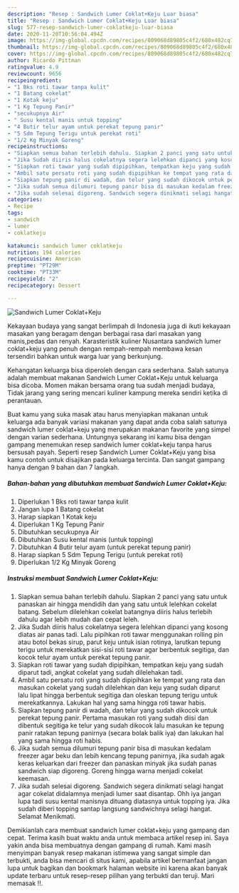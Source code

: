 ```yaml
---
description: "Resep : Sandwich Lumer Coklat+Keju Luar biasa"
title: "Resep : Sandwich Lumer Coklat+Keju Luar biasa"
slug: 577-resep-sandwich-lumer-coklatkeju-luar-biasa
date: 2020-11-20T10:56:04.494Z
image: https://img-global.cpcdn.com/recipes/809068d89805c4f2/680x482cq70/sandwich-lumer-coklatkeju-foto-resep-utama.jpg
thumbnail: https://img-global.cpcdn.com/recipes/809068d89805c4f2/680x482cq70/sandwich-lumer-coklatkeju-foto-resep-utama.jpg
cover: https://img-global.cpcdn.com/recipes/809068d89805c4f2/680x482cq70/sandwich-lumer-coklatkeju-foto-resep-utama.jpg
author: Ricardo Pittman
ratingvalue: 4.9
reviewcount: 9656
recipeingredient:
- "1 Bks roti tawar tanpa kulit"
- "1 Batang cokelat"
- "1 Kotak keju"
- "1 Kg Tepung Panir"
- "secukupnya Air"
- " Susu kental manis untuk topping"
- "4 Butir telur ayam untuk perekat tepung panir"
- "5 Sdm Tepung Terigu untuk perekat roti"
- "1/2 Kg Minyak Goreng"
recipeinstructions:
- "Siapkan semua bahan terlebih dahulu. Siapkan 2 panci yang satu untuk panaskan air hingga mendidih dan yang satu untuk lelehkan cokelat batang. Sebelum dilelehkan cokelat batangnya diiris halus terlebih dahulu agar lebih mudah dan cepat leleh."
- "Jika Sudah diiris halus cokelatnya segera lelehkan dipanci yang kosong diatas air panas tadi. Lalu pipihkan roti tawar menggunakan rolling pin atau botol bekas sirup, parut keju untuk isian rotinya, larutkan tepung terigu untuk merekatkan sisi-sisi roti tawar agar berbentuk segitiga, dan kocok telur ayam untuk perekat tepung panir."
- "Siapkan roti tawar yang sudah dipipihkan, tempatkan keju yang sudah diparut tadi, angkat cokelat yang sudah dilelehakan tadi."
- "Ambil satu persatu roti yang sudah dipipihkan ke tempat yang rata dan masukan cokelat yang sudah dilelehkan dan keju yang sudah diparut lalu lipat hingga berbentuk segitiga dan oleskan tepung terigu untuk merekatkannya. Lakukan hal yang sama hingga roti tawar habis."
- "Siapkan tepung panir di wadah, dan telur yang sudah dikocok untuk perekat tepung panir. Pertama masukan roti yang sudah diisi dan dibentuk segitiga ke telur yang sudah dikocok lalu masukan ke tepung panir ratakan tepung panirnya (secara bolak balik iya) dan lakukan hal yang sama hingga roti habis."
- "Jika sudah semua dilumuri tepung panir bisa di masukan kedalam freezer agar beku dan lebih kencang tepung panirnya, jika sudah agak keras keluarkan dari freezer dan panaskan minyak jika sudah panas sandwich siap digoreng. Goreng hingga warna menjadi cokelat keemasan."
- "Jika sudah selesai digoreng. Sandwich segera dinikmati selagi hangat agar cokelat didalamnya menjadi lumer saat disantap. Ohh iya jangan lupa tadi susu kental manisnya dituang diatasnya untuk topping iya. Jika sudah diberi topping santap langsung sandwichnya selagi hangat. Selamat Menikmati."
categories:
- Recipe
tags:
- sandwich
- lumer
- coklatkeju

katakunci: sandwich lumer coklatkeju 
nutrition: 194 calories
recipecuisine: American
preptime: "PT29M"
cooktime: "PT33M"
recipeyield: "2"
recipecategory: Dessert

---
```



![Sandwich Lumer Coklat+Keju](https://img-global.cpcdn.com/recipes/809068d89805c4f2/680x482cq70/sandwich-lumer-coklatkeju-foto-resep-utama.jpg)

Kekayaan budaya yang sangat berlimpah di Indonesia juga di ikuti kekayaan masakan yang beragam dengan berbagai rasa dari masakan yang manis,pedas dan renyah. Karasteristik kuliner Nusantara sandwich lumer coklat+keju yang penuh dengan rempah-rempah membawa kesan tersendiri bahkan untuk warga luar yang berkunjung.


Kehangatan keluarga bisa diperoleh dengan cara sederhana. Salah satunya adalah membuat makanan Sandwich Lumer Coklat+Keju untuk keluarga bisa dicoba. Momen makan bersama orang tua sudah menjadi budaya, Tidak jarang yang sering mencari kuliner kampung mereka sendiri ketika di perantauan.



Buat kamu yang suka masak atau harus menyiapkan makanan untuk keluarga ada banyak variasi makanan yang dapat anda coba salah satunya sandwich lumer coklat+keju yang merupakan makanan favorite yang simpel dengan varian sederhana. Untungnya sekarang ini kamu bisa dengan gampang menemukan resep sandwich lumer coklat+keju tanpa harus bersusah payah.
Seperti resep Sandwich Lumer Coklat+Keju yang bisa kamu contoh untuk disajikan pada keluarga tercinta. Dan sangat gampang hanya dengan 9 bahan dan 7 langkah.


<!--inarticleads1-->

##### Bahan-bahan yang dibutuhkan membuat Sandwich Lumer Coklat+Keju:

1. Diperlukan 1 Bks roti tawar tanpa kulit
1. Jangan lupa 1 Batang cokelat
1. Harap siapkan 1 Kotak keju
1. Diperlukan 1 Kg Tepung Panir
1. Dibutuhkan secukupnya Air
1. Dibutuhkan  Susu kental manis (untuk topping)
1. Dibutuhkan 4 Butir telur ayam (untuk perekat tepung panir)
1. Harap siapkan 5 Sdm Tepung Terigu (untuk perekat roti)
1. Diperlukan 1/2 Kg Minyak Goreng




<!--inarticleads2-->

##### Instruksi membuat  Sandwich Lumer Coklat+Keju:

1. Siapkan semua bahan terlebih dahulu. Siapkan 2 panci yang satu untuk panaskan air hingga mendidih dan yang satu untuk lelehkan cokelat batang. Sebelum dilelehkan cokelat batangnya diiris halus terlebih dahulu agar lebih mudah dan cepat leleh.
1. Jika Sudah diiris halus cokelatnya segera lelehkan dipanci yang kosong diatas air panas tadi. Lalu pipihkan roti tawar menggunakan rolling pin atau botol bekas sirup, parut keju untuk isian rotinya, larutkan tepung terigu untuk merekatkan sisi-sisi roti tawar agar berbentuk segitiga, dan kocok telur ayam untuk perekat tepung panir.
1. Siapkan roti tawar yang sudah dipipihkan, tempatkan keju yang sudah diparut tadi, angkat cokelat yang sudah dilelehakan tadi.
1. Ambil satu persatu roti yang sudah dipipihkan ke tempat yang rata dan masukan cokelat yang sudah dilelehkan dan keju yang sudah diparut lalu lipat hingga berbentuk segitiga dan oleskan tepung terigu untuk merekatkannya. Lakukan hal yang sama hingga roti tawar habis.
1. Siapkan tepung panir di wadah, dan telur yang sudah dikocok untuk perekat tepung panir. Pertama masukan roti yang sudah diisi dan dibentuk segitiga ke telur yang sudah dikocok lalu masukan ke tepung panir ratakan tepung panirnya (secara bolak balik iya) dan lakukan hal yang sama hingga roti habis.
1. Jika sudah semua dilumuri tepung panir bisa di masukan kedalam freezer agar beku dan lebih kencang tepung panirnya, jika sudah agak keras keluarkan dari freezer dan panaskan minyak jika sudah panas sandwich siap digoreng. Goreng hingga warna menjadi cokelat keemasan.
1. Jika sudah selesai digoreng. Sandwich segera dinikmati selagi hangat agar cokelat didalamnya menjadi lumer saat disantap. Ohh iya jangan lupa tadi susu kental manisnya dituang diatasnya untuk topping iya. Jika sudah diberi topping santap langsung sandwichnya selagi hangat. Selamat Menikmati.




Demikianlah cara membuat sandwich lumer coklat+keju yang gampang dan cepat. Terima kasih buat waktu anda untuk membaca artikel resep ini. Saya yakin anda bisa membuatnya dengan gampang di rumah. Kami masih menyimpan banyak resep makanan istimewa yang sangat simple dan terbukti, anda bisa mencari di situs kami, apabila artikel bermanfaat jangan lupa untuk bagikan dan bookmark halaman website ini karena akan banyak update terbaru untuk resep-resep pilihan yang terbukti dan teruji. Mari memasak !!. 
